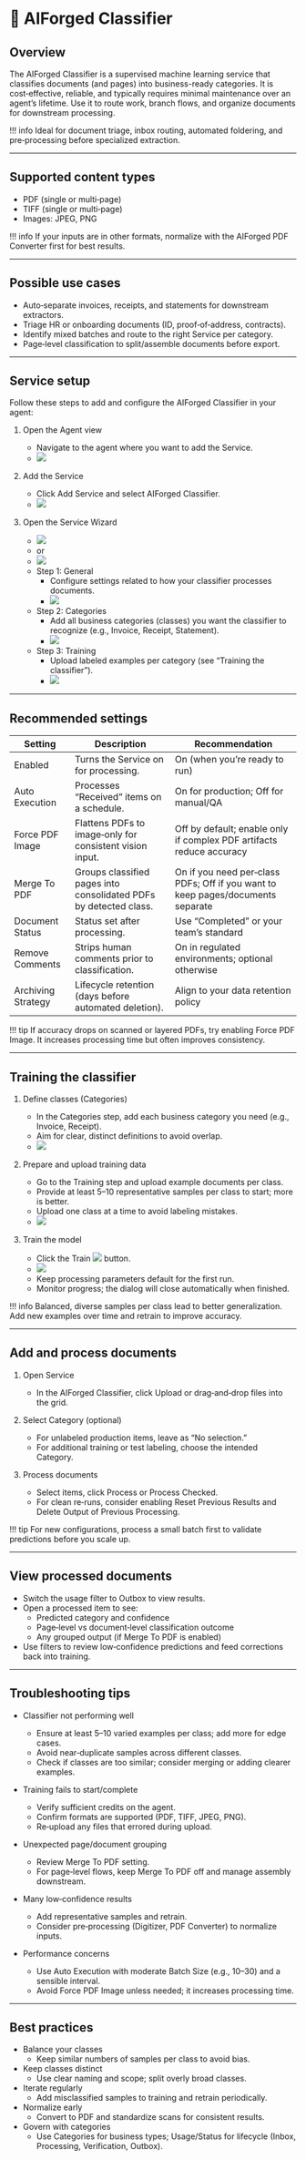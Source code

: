 # 🧭 AIForged Classifier

## Overview

The AIForged Classifier is a supervised machine learning service that classifies documents (and pages) into business-ready categories. It is cost‑effective, reliable, and typically requires minimal maintenance over an agent’s lifetime. Use it to route work, branch flows, and organize documents for downstream processing.

!!! info
    Ideal for document triage, inbox routing, automated foldering, and pre‑processing before specialized extraction.

---

## Supported content types

- PDF (single or multi‑page)
- TIFF (single or multi‑page)
- Images: JPEG, PNG

!!! info
    If your inputs are in other formats, normalize with the AIForged PDF Converter first for best results.

---

## Possible use cases

- Auto‑separate invoices, receipts, and statements for downstream extractors.
- Triage HR or onboarding documents (ID, proof‑of‑address, contracts).
- Identify mixed batches and route to the right Service per category.
- Page‑level classification to split/assemble documents before export.

---

## Service setup

Follow these steps to add and configure the AIForged Classifier in your agent:

1. Open the Agent view
    - Navigate to the agent where you want to add the Service.
    - ![](../../assets/image%20(4)%20(1)%20(1)%20(1).png)

2. Add the Service
    - Click Add Service and select AIForged Classifier.
    - ![](../../assets/image%20(5)%20(1)%20(1)%20(1).png)

3. Open the Service Wizard
    - ![](../../assets/image%20%286%29%20%281%29%20%281%29%20%281%29.png)
    - or
    - ![](../../assets/img-2025-08-15-12-01-04.png)
    - Step 1: General
        - Configure settings related to how your classifier processes documents.
        - ![](../../assets/image%20%288%29%20%281%29%20%281%29%20%281%29.png)
    - Step 2: Categories
        - Add all business categories (classes) you want the classifier to recognize (e.g., Invoice, Receipt, Statement).
        - ![](../../assets/image%20%2810%29%20%281%29%20%281%29%20%281%29.png)
    - Step 3: Training
        - Upload labeled examples per category (see “Training the classifier”).
        - ![](../../assets/image%20(11)%20(1)%20(1)%20(1).png)

---

## Recommended settings

| Setting            | Description                                                                                   | Recommendation                                                                                         |
|--------------------|-----------------------------------------------------------------------------------------------|--------------------------------------------------------------------------------------------------------|
| Enabled            | Turns the Service on for processing.                                                          | On (when you’re ready to run)                                                                          |
| Auto Execution     | Processes “Received” items on a schedule.                                                     | On for production; Off for manual/QA                                                                   |
| Force PDF Image    | Flattens PDFs to image‑only for consistent vision input.                                      | Off by default; enable only if complex PDF artifacts reduce accuracy                                   |
| Merge To PDF       | Groups classified pages into consolidated PDFs by detected class.                              | On if you need per‑class PDFs; Off if you want to keep pages/documents separate                        |
| Document Status    | Status set after processing.                                                                  | Use “Completed” or your team’s standard                                                                |
| Remove Comments    | Strips human comments prior to classification.                                                | On in regulated environments; optional otherwise                                                        |
| Archiving Strategy | Lifecycle retention (days before automated deletion).                                         | Align to your data retention policy                                                                     |

!!! tip
    If accuracy drops on scanned or layered PDFs, try enabling Force PDF Image. It increases processing time but often improves consistency.

---

## Training the classifier

1. Define classes (Categories)
    - In the Categories step, add each business category you need (e.g., Invoice, Receipt).
    - Aim for clear, distinct definitions to avoid overlap.
    - ![](../../assets/image%20(10)%20(1)%20(1)%20(1).png)

2. Prepare and upload training data
    - Go to the Training step and upload example documents per class.
    - Provide at least 5–10 representative samples per class to start; more is better.
    - Upload one class at a time to avoid labeling mistakes.
    - ![](../../assets/image%20(11)%20(1)%20(1)%20(1).png)

3. Train the model
    - Click the Train ![](../../assets/image%20(13)%20(1)%20(1)%20(1).png) button.
    - ![](../../assets/image%20(12)%20(1)%20(1)%20(1).png)
    - Keep processing parameters default for the first run.
    - Monitor progress; the dialog will close automatically when finished.

!!! info
    Balanced, diverse samples per class lead to better generalization. Add new examples over time and retrain to improve accuracy.

---

## Add and process documents

1. Open Service
    - In the AIForged Classifier, click Upload or drag‑and‑drop files into the grid.

2. Select Category (optional)
    - For unlabeled production items, leave as “No selection.”
    - For additional training or test labeling, choose the intended Category.

3. Process documents
    - Select items, click Process or Process Checked.
    - For clean re‑runs, consider enabling Reset Previous Results and Delete Output of Previous Processing.

!!! tip
    For new configurations, process a small batch first to validate predictions before you scale up.

---

## View processed documents

- Switch the usage filter to Outbox to view results.
- Open a processed item to see:
    - Predicted category and confidence
    - Page‑level vs document‑level classification outcome
    - Any grouped output (if Merge To PDF is enabled)
- Use filters to review low‑confidence predictions and feed corrections back into training.

---

## Troubleshooting tips

- Classifier not performing well
    - Ensure at least 5–10 varied examples per class; add more for edge cases.
    - Avoid near‑duplicate samples across different classes.
    - Check if classes are too similar; consider merging or adding clearer examples.

- Training fails to start/complete
    - Verify sufficient credits on the agent.
    - Confirm formats are supported (PDF, TIFF, JPEG, PNG).
    - Re‑upload any files that errored during upload.

- Unexpected page/document grouping
    - Review Merge To PDF setting.
    - For page‑level flows, keep Merge To PDF off and manage assembly downstream.

- Many low‑confidence results
    - Add representative samples and retrain.
    - Consider pre‑processing (Digitizer, PDF Converter) to normalize inputs.

- Performance concerns
    - Use Auto Execution with moderate Batch Size (e.g., 10–30) and a sensible interval.
    - Avoid Force PDF Image unless needed; it increases processing time.

---

## Best practices

- Balance your classes
    - Keep similar numbers of samples per class to avoid bias.
- Keep classes distinct
    - Use clear naming and scope; split overly broad classes.
- Iterate regularly
    - Add misclassified samples to training and retrain periodically.
- Normalize early
    - Convert to PDF and standardize scans for consistent results.
- Govern with categories
    - Use Categories for business types; Usage/Status for lifecycle (Inbox, Processing, Verification, Outbox).